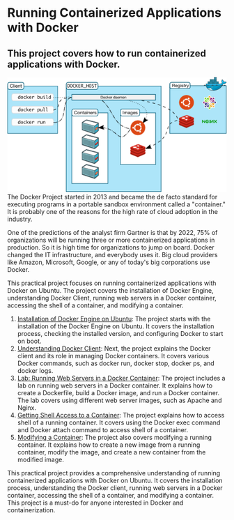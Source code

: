# Running Containerized Applications with Docker
## This project covers how to run containerized applications with Docker.
![Untitled](docs/assets/overview.png)
The Docker Project started in 2013 and became the de facto standard for executing programs in a portable sandbox environment called a "container." It is probably one of the reasons for the high rate of cloud adoption in the industry.

One of the predictions of the analyst firm Gartner is that by 2022, 75% of organizations will be running three or more containerized applications in production. So it is high time for organizations to jump on board. Docker changed the IT infrastructure, and everybody uses it. Big cloud providers like Amazon, Microsoft, Google, or any of today's big corporations use Docker.

This practical project focuses on running containerized applications with Docker on Ubuntu. The project covers the installation of Docker Engine, understanding Docker Client, running web servers in a Docker container, accessing the shell of a container, and modifying a container.

1. [Installation of Docker Engine on Ubuntu](docs/1-installing-docker-engine-on-ubuntu.md): The project starts with the installation of the Docker Engine on Ubuntu. It covers the installation process, checking the installed version, and configuring Docker to start on boot.
2. [Understanding Docker Client](docs/2-the-docker-client.md): Next, the project explains the Docker client and its role in managing Docker containers. It covers various Docker commands, such as docker run, docker stop, docker ps, and docker logs.
3. [Lab: Running Web Servers in a Docker Container](docs/3-lab-running-webservers-in-a-docker-container.md): The project includes a lab on running web servers in a Docker container. It explains how to create a Dockerfile, build a Docker image, and run a Docker container. The lab covers using different web server images, such as Apache and Nginx.
4. [Getting Shell Access to a Container](docs/4-getting-shell-access-to-a-container.md): The project explains how to access shell of a running container. It covers using the Docker exec command and Docker attach command to access shell of a container.
5. [Modifying a Container](docs/5-modifying-a-container.md): The project also covers modifying a running container. It explains how to create a new image from a running container, modify the image, and create a new container from the modified image.

This practical project provides a comprehensive understanding of running containerized applications with Docker on Ubuntu. It covers the installation process, understanding the Docker client, running web servers in a Docker container, accessing the shell of a container, and modifying a container. This project is a must-do for anyone interested in Docker and containerization.
